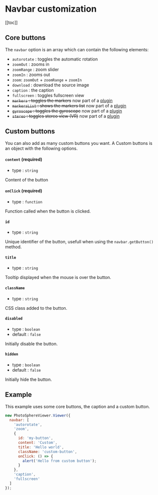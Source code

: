 # Navbar customization

[[toc]]

## Core buttons

The `navbar` option is an array which can contain the following elements:

  - `autorotate` : toggles the automatic rotation
  - `zoomOut` : zooms in
  - `zoomRange` : zoom slider
  - `zoomIn` :  zooms out
  - `zoom`: `zoomOut` + `zoomRange` + `zoomIn`
  - `download` : download the source image
  - `caption` : the caption
  - `fullscreen` : toggles fullscreen view
  - ~~`markers` : toggles the markers~~ now part of a [plugin](../plugins/plugin-markers.md)
  - ~~`markersList` : shows the markers list~~ now part of a [plugin](../plugins/plugin-markers.md)
  - ~~`gyroscope` : toggles the gyroscope~~ now part of a [plugin](../plugins/plugin-gyroscope.md)
  - ~~`stereo` : toggles stereo view (VR)~~ now part of a [plugin](../plugins/plugin-stereo.md)


## Custom buttons

You can also add as many custom buttons you want. A Custom buttons is an object with the following options.

#### `content` (required)
- type : `string`

Content of the button

#### `onClick` (required)
- type : `function`

Function called when the button is clicked.

#### `id`
- type : `string`

Unique identifier of the button, usefull when using the `navbar.getButton()` method.

#### `title`
- type : `string`

Tooltip displayed when the mouse is over the button.

#### `className`
- type : `string`

CSS class added to the button.

#### `disabled`
- type : `boolean`
- default : `false`

Initially disable the button.

#### `hidden`
- type : `boolean`
- default : `false`

Initially hide the button.


## Example

This example uses some core buttons, the caption and a custom button.

```js
new PhotoSphereViewer.Viewer({
  navbar: [
    'autorotate',
    'zoom',
    {
      id: 'my-button',
      content: 'Custom',
      title: 'Hello world',
      className: 'custom-button',
      onClick: () => {
        alert('Hello from custom button');
      }
    },
    'caption',
    'fullscreen'
  ]
});
```
